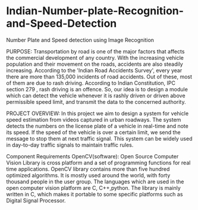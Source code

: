 # Indian-Number-plate-Recognition-and-Speed-Detection
Number Plate and Speed detection using Image Recognition

PURPOSE:
Transportation by road is one of the major factors that affects the commercial development of any country. With the increasing vehicle population and their movement on the roads, accidents are also steadily increasing. According to the 'Indian Road Accidents Survey', every year there are more than 135,000 incidents of road accidents. Out of these, most of them are due to rash driving. According to Indian Constitution, IPC section 279 , rash driving is an offence. So, our idea is to design a module which can detect the vehicle whenever it is rashly driven or driven above permissible speed limit, and transmit the data to the concerned authority.


PROJECT OVERVIEW:
In this project we aim to design a system for vehicle speed estimation from videos captured in urban roadways. The system detects the numbers on the license plate of a vehicle in real-time and note its speed. If the speed of the vehicle is over a certain limit, we send the message to stop them at next traffic signal. This system can be widely used in day-to-day traffic signals to maintain traffic rules.

Component Requirements
OpenCV(software):
Open Source Computer Vision Library is cross platform and a set of programming functions for real time applications. OpenCV library contains more than five hundred optimized algorithms. It is mostly used around the world, with forty thousand people in the user group. The languages which are used in the open computer vision platform are C, C++,python. The library is mainly written in C, which makes it portable to some specific platforms such as Digital Signal Processor.
